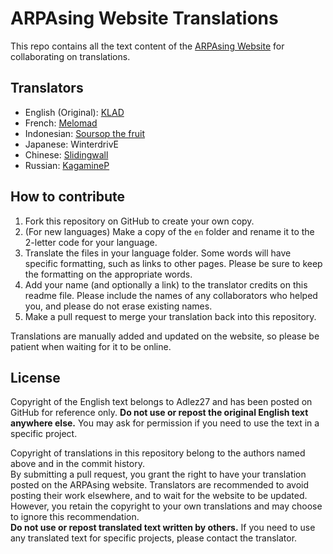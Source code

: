 # ARPAsing Website Translations

This repo contains all the text content of the [ARPAsing Website](https://arpasing.neocities.org/) for collaborating on translations.

## Translators

- English (Original): [KLAD](https://klad.tubs.wtf)
- French: [Melomad](https://simelomad.wixsite.com/melomad)
- Indonesian: [Soursop the fruit](https://twitter.com/sour_Ed)
- Japanese: WinterdrivE
- Chinese: [Slidingwall](http://github.com/Slidingwall)
- Russian: [KagamineP](https://kagaminep.ru/)

## How to contribute

1. Fork this repository on GitHub to create your own copy.
2. (For new languages) Make a copy of the `en` folder and rename it to the 2-letter code for your language.
3. Translate the files in your language folder. Some words will have specific formatting, such as links to other pages. Please be sure to keep the formatting on the appropriate words.
4. Add your name (and optionally a link) to the translator credits on this readme file. Please include the names of any collaborators who helped you, and please do not erase existing names.
5. Make a pull request to merge your translation back into this repository.

Translations are manually added and updated on the website, so please be patient when waiting for it to be online.

## License
Copyright of the English text belongs to Adlez27 and has been posted on GitHub for reference only. **Do not use or repost the original English text anywhere else.** You may ask for permission if you need to use the text in a specific project.

Copyright of translations in this repository belong to the authors named above and in the commit history.  
By submitting a pull request, you grant the right to have your translation posted on the ARPAsing website. Translators are recommended to avoid posting their work elsewhere, and to wait for the website to be updated. However, you retain the copyright to your own translations and may choose to ignore this recommendation.  
**Do not use or repost translated text written by others.** If you need to use any translated text for specific projects, please contact the translator.